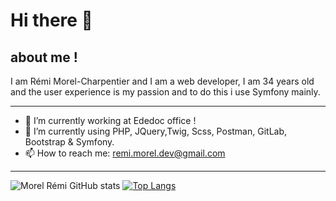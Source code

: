 # Hi there 👋


## about me ! 
 I am Rémi Morel-Charpentier and I am a web developer, I am 34 years old and the user experience is my passion and to do this i use Symfony mainly.
<!--
**MorelRemi17/MorelRemi17** is a ✨ _special_ ✨ repository because its `README.md` (this file) appears on your GitHub profile.

- 👯 I’m looking to collaborate on ...
- 🤔 I’m looking for help with ...
- 💬 Ask me about ...
- 📫 How to reach me: ...
- 😄 Pronouns: ...
- ⚡ Fun fact: ...
-->
***
- 🔭 I’m currently working at Ededoc office ! 
- 🌱 I’m currently using PHP, JQuery,Twig, Scss, Postman, GitLab, Bootstrap & Symfony.
- 📫 How to reach me: remi.morel.dev@gmail.com
***

![Morel Rémi GitHub stats](https://github-readme-stats.vercel.app/api?username=MorelRemi17&show_icons=true&theme=radical)
[![Top Langs](https://github-readme-stats.vercel.app/api/top-langs/?username=MorelRemi17&layout=compact)](https://github.com/anuraghazra/github-readme-stats)

